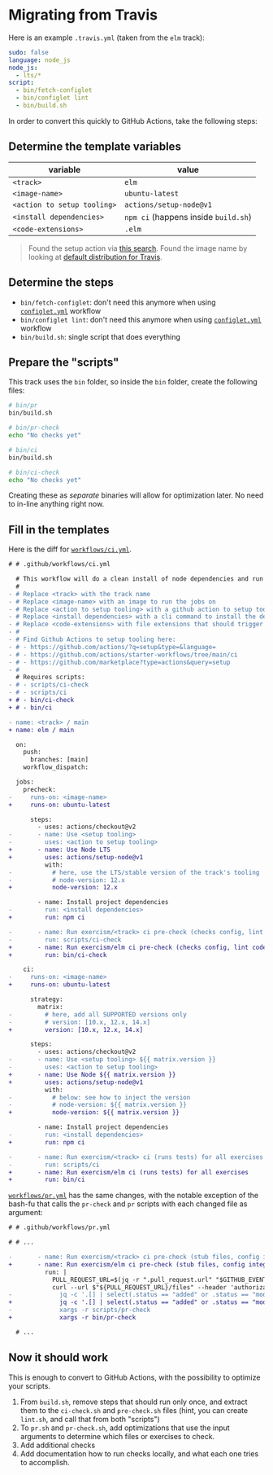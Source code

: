 # Migrating from Travis

Here is an example `.travis.yml` (taken from the `elm` track):

```yml
sudo: false
language: node_js
node_js:
  - lts/*
script:
  - bin/fetch-configlet
  - bin/configlet lint
  - bin/build.sh
```

In order to convert this quickly to GitHub Actions, take the following steps:

## Determine the template variables

| variable                    | value                                |
| --------------------------- | ------------------------------------ |
| `<track>`                   | `elm`                                |
| `<image-name>`              | `ubuntu-latest`                      |
| `<action to setup tooling>` | `actions/setup-node@v1`              |
| `<install dependencies>`    | `npm ci` (happens inside `build.sh`) |
| `<code-extensions>`         | `.elm`                               |

> Found the setup action via [this search](https://github.com/actions/?q=setup+node&type=&language=).
> Found the image name by looking at [default distribution for Travis](https://blog.travis-ci.com/2019-04-15-xenial-default-build-environment).

## Determine the steps

- `bin/fetch-configlet`: don't need this anymore when using [`configlet.yml`][workflow-template-configlet-yml] workflow
- `bin/configlet lint`: don't need this anymore when using [`configlet.yml`][workflow-template-configlet-yml] workflow
- `bin/build.sh`: single script that does everything

## Prepare the "scripts"

This track uses the `bin` folder, so inside the `bin` folder, create the following files:

```bash
# bin/pr
bin/build.sh
```

```bash
# bin/pr-check
echo "No checks yet"
```

```bash
# bin/ci
bin/build.sh
```

```bash
# bin/ci-check
echo "No checks yet"
```

Creating these as _separate_ binaries will allow for optimization later. No need to in-line anything right now.

## Fill in the templates

Here is the diff for [`workflows/ci.yml`][workflow-template-ci-yml].

```diff
# # .github/workflows/ci.yml

  # This workflow will do a clean install of node dependencies and run tests across different versions
  #
- # Replace <track> with the track name
- # Replace <image-name> with an image to run the jobs on
- # Replace <action to setup tooling> with a github action to setup tooling on the image
- # Replace <install dependencies> with a cli command to install the dependencies
- # Replace <code-extensions> with file extensions that should trigger the workflow
- #
- # Find Github Actions to setup tooling here:
- # - https://github.com/actions/?q=setup&type=&language=
- # - https://github.com/actions/starter-workflows/tree/main/ci
- # - https://github.com/marketplace?type=actions&query=setup
- #
  # Requires scripts:
- # - scripts/ci-check
- # - scripts/ci
+ # - bin/ci-check
+ # - bin/ci

- name: <track> / main
+ name: elm / main

  on:
    push:
      branches: [main]
    workflow_dispatch:

  jobs:
    precheck:
-     runs-on: <image-name>
+     runs-on: ubuntu-latest

      steps:
        - uses: actions/checkout@v2
-       - name: Use <setup tooling>
-         uses: <action to setup tooling>
+       - name: Use Node LTS
+         uses: actions/setup-node@v1
          with:
-           # here, use the LTS/stable version of the track's tooling
-           # node-version: 12.x
+           node-version: 12.x

        - name: Install project dependencies
-         run: <install dependencies>
+         run: npm ci

-       - name: Run exercism/<track> ci pre-check (checks config, lint code) for all exercises
-         run: scripts/ci-check
+       - name: Run exercism/elm ci pre-check (checks config, lint code) for all exercises
+         run: bin/ci-check

    ci:
-     runs-on: <image-name>
+     runs-on: ubuntu-latest

      strategy:
        matrix:
-         # here, add all SUPPORTED versions only
-         # version: [10.x, 12.x, 14.x]
+         version: [10.x, 12.x, 14.x]

      steps:
        - uses: actions/checkout@v2
-       - name: Use <setup tooling> ${{ matrix.version }}
-         uses: <action to setup tooling>
+       - name: Use Node ${{ matrix.version }}
+         uses: actions/setup-node@v1
          with:
-           # below: see how to inject the version
-           # node-version: ${{ matrix.version }}
+           node-version: ${{ matrix.version }}

        - name: Install project dependencies
-         run: <install dependencies>
+         run: npm ci

-       - name: Run exercism/<track> ci (runs tests) for all exercises
-         run: scripts/ci
+       - name: Run exercism/elm ci (runs tests) for all exercises
+         run: bin/ci
```

[`workflows/pr.yml`][workflow-template-pr-ci-yml] has the same changes, with the notable exception of the bash-fu that calls the `pr-check` and `pr` scripts with each changed file as argument:

```diff
# # .github/workflows/pr.yml

# # ...

-       - name: Run exercism/<track> ci pre-check (stub files, config integrity) for changed exercises
+       - name: Run exercism/elm ci pre-check (stub files, config integrity) for changed exercises
          run: |
            PULL_REQUEST_URL=$(jq -r ".pull_request.url" "$GITHUB_EVENT_PATH")
            curl --url $"${PULL_REQUEST_URL}/files" --header 'authorization: Bearer ${{ secrets.GITHUB_TOKEN }}' | \
-             jq -c '.[] | select(.status == "added" or .status == "modified") | select(.filename | match("\\.(<code-extensions>|md|json)$")) | .filename' | \
+             jq -c '.[] | select(.status == "added" or .status == "modified") | select(.filename | match("\\.(elm|md|json)$")) | .filename' | \
-             xargs -r scripts/pr-check
+             xargs -r bin/pr-check

  # ...
```

## Now it should work

This is enough to convert to GitHub Actions, with the possibility to optimize your scripts.

1. From `build.sh`, remove steps that should run only once, and extract them to the `ci-check.sh` and `pre-check.sh` files (hint, you can create `lint.sh`, and call that from both "scripts")
2. To `pr.sh` and `pr-check.sh`, add optimizations that use the input arguments to determine which files or exercises to check.
3. Add additional checks
4. Add documentation how to run checks locally, and what each one tries to accomplish.

[workflow-template-pr-ci-yml]: https://github.com/exercism/docs/tree/main/reference/templates/ci/pr.ci.yml
[workflow-template-ci-yml]: https://github.com/exercism/docs/tree/main/reference/templates/ci/ci.yml
[workflow-template-configlet-yml]: https://github.com/exercism/docs/tree/main/reference/templates/ci/configlet.yml
